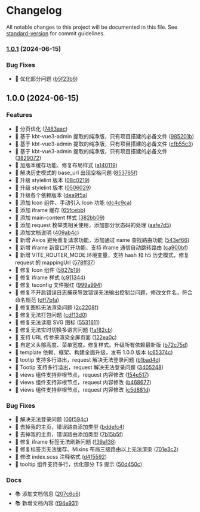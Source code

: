 # Changelog

All notable changes to this project will be documented in this file. See [standard-version](https://github.com/conventional-changelog/standard-version) for commit guidelines.

### [1.0.1](https://github.com/Kele-Bingtang/kbt-vue3-template/compare/v1.0.0...v1.0.1) (2024-06-15)

### Bug Fixes

- 🐞 优化部分问题 ([b5f23b6](https://github.com/Kele-Bingtang/kbt-vue3-template/commit/b5f23b6567d3cd3ae7fb2459baa2e0ffae275837))

## 1.0.0 (2024-06-15)

### Features

- 🚀 分页优化 ([7483aac](https://github.com/Kele-Bingtang/kbt-vue3-template/commit/7483aacd2a28c3190ed6d712231c92919ccdc293))
- 🚀 基于 kbt-vue3-admin 提取的纯净版，只有项目搭建的必备文件 ([985201b](https://github.com/Kele-Bingtang/kbt-vue3-template/commit/985201b72807343b1b1ea3d2c54f1bd0871d0046))
- 🚀 基于 kbt-vue3-admin 提取的纯净版，只有项目搭建的必备文件 ([cfb55c3](https://github.com/Kele-Bingtang/kbt-vue3-template/commit/cfb55c301b74b7738269b0fd6b2edcc1f634068d))
- 🚀 基于 kbt-vue3-admin 提取的纯净版，只有项目搭建的必备文件 ([3829072](https://github.com/Kele-Bingtang/kbt-vue3-template/commit/38290726aad4bd3add3d0fc5ddf8a057e3140b8c))
- 🚀 加版本缓存功能、修复布局样式 ([a140119](https://github.com/Kele-Bingtang/kbt-vue3-template/commit/a140119caa11aa699afeb4ba6c7843d6f5b8d802))
- 🚀 解决历史模式的 base_url 出现空格问题 ([853765f](https://github.com/Kele-Bingtang/kbt-vue3-template/commit/853765f47cffb23fa3a2a7d3583a9b06d36c3c34))
- 🚀 升级 stylelint 版本 ([08c0219](https://github.com/Kele-Bingtang/kbt-vue3-template/commit/08c02195169ab632161d23d2bedb80779d46d163))
- 🚀 升级 stylelint 版本 ([0506029](https://github.com/Kele-Bingtang/kbt-vue3-template/commit/0506029138037da93e205e83256cf243300b6b72))
- 🚀 升级各个依赖版本 ([dea9f5a](https://github.com/Kele-Bingtang/kbt-vue3-template/commit/dea9f5ad2077a8d43ded5b0b4a3c86e3269b2355))
- 🚀 添加 Icon 组件、手动引入 Icon 功能 ([dc4c9ca](https://github.com/Kele-Bingtang/kbt-vue3-template/commit/dc4c9ca6f7a7462893187c0572c06013490f0951))
- 🚀 添加 iframe 缓存 ([65fcebb](https://github.com/Kele-Bingtang/kbt-vue3-template/commit/65fcebbcedeba0c4afaa9392d61895e69a975608))
- 🚀 添加 main-content 样式 ([382bb09](https://github.com/Kele-Bingtang/kbt-vue3-template/commit/382bb0919407eaadac84e1f2d932bfb6b90a9219))
- 🚀 添加 request 枚举类相关使用，添加部分状态码的处理 ([aafe7d5](https://github.com/Kele-Bingtang/kbt-vue3-template/commit/aafe7d59ed4f9b3d038de35e8cc1014238120b40))
- 🚀 添加文档说明 ([409ab4c](https://github.com/Kele-Bingtang/kbt-vue3-template/commit/409ab4ceaa4f20530298f758c70ddf1fa38e164f))
- 🚀 新增 Axios 避免重复请求功能，添加通过 name 查找路由功能 ([543ef66](https://github.com/Kele-Bingtang/kbt-vue3-template/commit/543ef66d2eefc8159b3f4b528461ee9b134bd014))
- 🚀 新增 iframe 新窗口打开功能、支持 iframe 通信自动跳转路由 ([ca900bf](https://github.com/Kele-Bingtang/kbt-vue3-template/commit/ca900bf307dc54a02a1f4f4562fbc8da7f76d55e))
- 🚀 新增 VITE_ROUTER_MODE 环境变量，支持 hash 和 h5 历史模式，修复 request 的 mappingUrl ([578ff37](https://github.com/Kele-Bingtang/kbt-vue3-template/commit/578ff37e5df4618cc64531c72c2f3410f928cf15))
- 🚀 修复 Icon 组件 ([5827b19](https://github.com/Kele-Bingtang/kbt-vue3-template/commit/5827b1993e69d84aeba04b295edf8e05f33e54d9))
- 🚀 修复 iframe 样式 ([c911344](https://github.com/Kele-Bingtang/kbt-vue3-template/commit/c9113445fd7d50cfcf1fa8db84a250edf1b8ba6a))
- 🚀 修复 tsconfig 文件报红 ([999a994](https://github.com/Kele-Bingtang/kbt-vue3-template/commit/999a9944ea922681419d92abc784c5f7f62d8753))
- 🚀 修复不开启错误日志捕获导致错误无法输出控制台问题，修改文件名，符合命名规范 ([dff7bfa](https://github.com/Kele-Bingtang/kbt-vue3-template/commit/dff7bfa265a872b607ad95fe418503fd7bdbb4fc))
- 🚀 修复图标无法渲染问题 ([2c2208f](https://github.com/Kele-Bingtang/kbt-vue3-template/commit/2c2208fe271d613d69e0a3a205444604c5a42616))
- 🚀 修复无法打包问题 ([cdf13d0](https://github.com/Kele-Bingtang/kbt-vue3-template/commit/cdf13d081d700bd273a79a087d07300b3482ce14))
- 🚀 修复无法读取 SVG 图标 ([5531611](https://github.com/Kele-Bingtang/kbt-vue3-template/commit/5531611e0a7f94200da2f0d4f8db035c14e918c0))
- 🚀 修复无法实时切换多语言问题 ([1af82cb](https://github.com/Kele-Bingtang/kbt-vue3-template/commit/1af82cbd2e69bb6ec5f2f8b693b9f8830f182e73))
- 🚀 支持 URL 传参来渲染全屏页面 ([122ea0c](https://github.com/Kele-Bingtang/kbt-vue3-template/commit/122ea0c4a84db39bb504c93bd0ba2096a28b15b3))
- 🚀 自定义头部高度、菜单宽度。修复样式。升级所有依赖最新版 ([b72c75d](https://github.com/Kele-Bingtang/kbt-vue3-template/commit/b72c75dae2789b8100b209fae408f98f74683317))
- 🚀 template 依赖、框架、构建全面升级，发布 1.0.0 版本 ([c65374c](https://github.com/Kele-Bingtang/kbt-vue3-template/commit/c65374c06c86b1f7ca521c2a723de6bb03a53562))
- 🚀 tootip 支持多行溢出，request 解决无法登录问题 ([b1bad4d](https://github.com/Kele-Bingtang/kbt-vue3-template/commit/b1bad4d1676cfbebede372dcfae9fbbd2d41de13))
- 🚀 Tootip 支持多行溢出，request 解决无法登录问题 ([3405248](https://github.com/Kele-Bingtang/kbt-vue3-template/commit/340524850dcda437f3a0edb6363484a0494e2914))
- 🚀 views 组件支持非根节点，request 内容修改 ([154e517](https://github.com/Kele-Bingtang/kbt-vue3-template/commit/154e517fe70341667911c4455071aa198963e965))
- 🚀 views 组件支持非根节点，request 内容修改 ([b468677](https://github.com/Kele-Bingtang/kbt-vue3-template/commit/b468677be361a3fc48aee34ba2e37cc3b873e68c))
- 🚀 views 组件支持非根节点，request 内容修改 ([c5d881d](https://github.com/Kele-Bingtang/kbt-vue3-template/commit/c5d881d7c5c2643839336758c2b91431bb65afed))

### Bug Fixes

- 🐞 解决无法登录问题 ([06f594c](https://github.com/Kele-Bingtang/kbt-vue3-template/commit/06f594c6a8467917f0f4c283b4b83f87777f0beb))
- 🐞 去掉我的主页，错误路由添加类型 ([bddefc4](https://github.com/Kele-Bingtang/kbt-vue3-template/commit/bddefc45b72a0a6319b565c635876dd3b499346b))
- 🐞 去掉我的主页，错误路由添加类型 ([7b15b5f](https://github.com/Kele-Bingtang/kbt-vue3-template/commit/7b15b5ffd04678a2c904b2b9e2db1e52a875ae6a))
- 🐞 修复 iframe 标签无法刷新问题 ([f39a138](https://github.com/Kele-Bingtang/kbt-vue3-template/commit/f39a1384a2a95888ec07bb1887a726958d3747d7))
- 🐞 修复标签页无法缓存、Mixins 布局三级路由以上无法渲染 ([701e3c2](https://github.com/Kele-Bingtang/kbt-vue3-template/commit/701e3c242c90ee78e42116f8d2c0b08d57401b07))
- 🐞 修改 index.scss 注释格式 ([d4f5592](https://github.com/Kele-Bingtang/kbt-vue3-template/commit/d4f5592f91fac2da8b17cc43441af93b9f16ce54))
- 🐞 tooltip 组件支持多行，优化部分 TS 提示 ([50d450c](https://github.com/Kele-Bingtang/kbt-vue3-template/commit/50d450c3872da11a4e71bd793cc6474c0363c4da))

### Docs

- 📚 添加文档信息 ([207c6c6](https://github.com/Kele-Bingtang/kbt-vue3-template/commit/207c6c62664ce469541c080620780c47e6085655))
- 📚 新增文档内容 ([f94e931](https://github.com/Kele-Bingtang/kbt-vue3-template/commit/f94e931b3bce5bbde1dc76df9a2c774f60ef7418))
